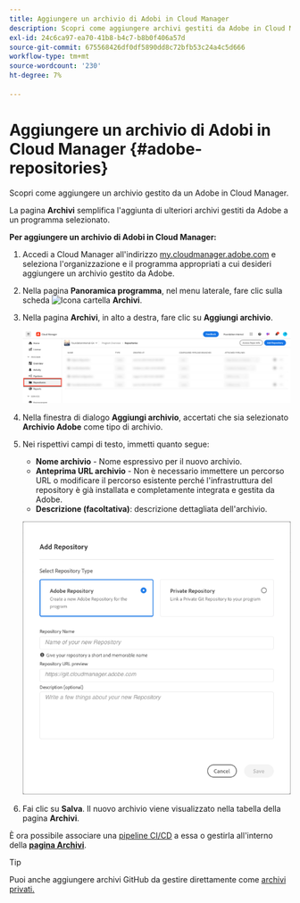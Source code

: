 ```yaml
---
title: Aggiungere un archivio di Adobi in Cloud Manager
description: Scopri come aggiungere archivi gestiti da Adobe in Cloud Manager.
exl-id: 24c6ca97-ea70-41b8-b4c7-b8b0f406a57d
source-git-commit: 675568426df0df5890dd8c72bfb53c24a4c5d666
workflow-type: tm+mt
source-wordcount: '230'
ht-degree: 7%

---
```


# Aggiungere un archivio di Adobi in Cloud Manager {#adobe-repositories}

Scopri come aggiungere un archivio gestito da un Adobe in Cloud Manager.

La pagina **Archivi** semplifica l&#39;aggiunta di ulteriori archivi gestiti da Adobe a un programma selezionato.

**Per aggiungere un archivio di Adobi in Cloud Manager:**

1. Accedi a Cloud Manager all&#39;indirizzo [my.cloudmanager.adobe.com](https://my.cloudmanager.adobe.com/) e seleziona l&#39;organizzazione e il programma appropriati a cui desideri aggiungere un archivio gestito da Adobe.

1. Nella pagina **Panoramica programma**, nel menu laterale, fare clic sulla scheda ![Icona cartella](https://spectrum.adobe.com/static/icons/workflow_18/Smock_Folder_18_N.svg) **Archivi**.

1. Nella pagina **Archivi**, in alto a destra, fare clic su **Aggiungi archivio**.

   ![Pulsante Aggiungi archivio](/help/managing-code/assets/repositories-tab.png)

1. Nella finestra di dialogo **Aggiungi archivio**, accertati che sia selezionato **Archivio Adobe** come tipo di archivio.

1. Nei rispettivi campi di testo, immetti quanto segue:

   * **Nome archivio** - Nome espressivo per il nuovo archivio.
   * **Anteprima URL archivio** - Non è necessario immettere un percorso URL o modificare il percorso esistente perché l&#39;infrastruttura del repository è già installata e completamente integrata e gestita da Adobe.
   * **Descrizione (facoltativa)**: descrizione dettagliata dell&#39;archivio.

   ![Finestra di dialogo Aggiungi archivio](/help/managing-code/assets/repository-add-adobe.png)

1. Fai clic su **Salva**.
Il nuovo archivio viene visualizzato nella tabella della pagina **Archivi**.

È ora possibile associare una [pipeline CI/CD](/help/overview/ci-cd-pipelines.md) a essa o gestirla all&#39;interno della [**pagina Archivi**](/help/managing-code/managing-repositories.md).

>[!TIP]
>
>Puoi anche aggiungere archivi GitHub da gestire direttamente come [archivi privati.](/help/managing-code/private-repositories.md)
